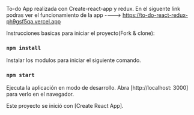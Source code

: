To-do App realizada con Create-react-app y redux.
En el siguente link podras ver el funcionamiento de la app ----> https://to-do-react-redux-ph9gsf5qa.vercel.app


Instrucciones basicas para iniciar el proyecto(Fork & clone): 

### `npm install`
Instalar los modulos para iniciar el siguiente comando.

### `npm start`
Ejecuta la aplicación en modo de desarrollo.
Abra [http://localhost: 3000] para verlo en el navegador.


Este proyecto se inició con [Create React App].
